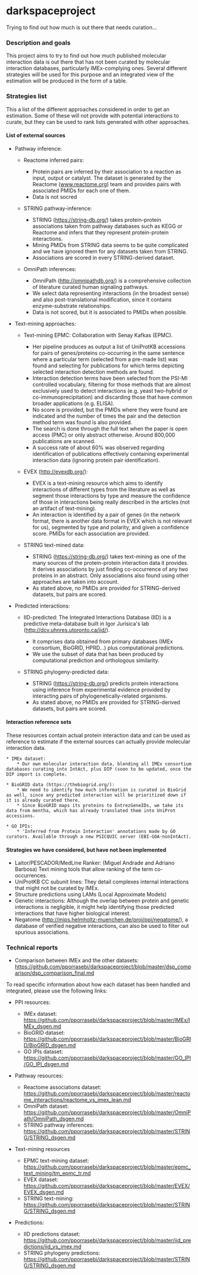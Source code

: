 # darkspaceproject
Trying to find out how much is out there that needs curation...

### Description and goals

This project aims to try to find out how much published molecular interaction data is out there that has not been curated by molecular interaction databases, particularly IMEx-complying ones. Several different strategies will be used for this purpose and an integrated view of the estimation will be produced in the form of a table. 

### Strategies list

This a list of the different approaches considered in order to get an estimation. Some of these will not provide with potential interactions to curate, but they can be used to rank lists generated with other approaches. 

#### List of external sources

* Pathway inference: 

	* Reactome inferred pairs: 
		* Protein pairs are inferred by their association to a reaction as input, output or catalyst. The dataset is generated by the Reactome (www.reactome.org) team and provides pairs with associated PMIDs for each one of them. 
		* Data is not socred
		
	* STRING pathway-inference: 
		* STRING (https://string-db.org/) takes protein-protein associations taken from pathway databases such as KEGG or Reactome and infers that they represent protein-protein interactions.  
		* Mining PMIDs from STRING data seems to be quite complicated and we have ignored them for any datasets taken from STRING. 
		* Associations are scored in every STRING-derived dataset. 
	
	* OmniPath inferences: 
		* OmniPath (http://omnipathdb.org/) is a comprehensive collection of literature curated human signaling pathways.
		* We select data representing interactions (in the broadest sense) and also post-translational modification, since it contains enzyme-substrate relationships. 
		* Data is not scored, but it is associated to PMIDs when possible. 

* Text-mining approaches:

	* Text-mining EPMC: Collaboration with Senay Kafkas (EPMC). 
		* Her pipeline produces as output a list of UniProtKB accessions for pairs of genes/proteins co-occurring in the same sentence where a particular term (selected from a pre-made list) was found and selecting for publications for which terms depicting selected interaction detection methods are found. 
		* Interaction detection terms have been selected from the PSI-MI controlled vocabulary, filtering for those methods that are almost exclusively used to detect interactions (e.g. yeast two-hybrid or co-immunoprecipitation) and discarding those that have common broader applications (e.g. ELISA). 
		* No score is provided, but the PMIDs where they were found are indicated and the number of times the pair and the detection method term was found is also provided.
		* The search is done through the full text when the paper is open access (PMC) or only abstract otherwise. Around 800,000 publications are scanned. 
		* A success rate of about 60% was observed regarding identification of publications effectively containing experimental interaction data (ignoring protein pair identification). 
	
	* EVEX (http://evexdb.org/): 
		* EVEX is a text-mining resource which aims to identify interactions of different types from the literature as well as segment those interactions by type and measure the confidence of those in interactions being really described in the articles (not an artifact of text-mining).
		* An interaction is identified by a pair of genes (in the network format, there is another data format in EVEX which is not relevant for us), segmented by type and polarity, and given a confidence score. PMIDs for each association are provided.
		
	* STRING text-mined data:
		* STRING (https://string-db.org/) takes text-mining as one of the many sources of the protein-protein interaction data it provides. It derives associations by just finding co-occurrence of any two proteins in an abstract. Only associations also found using other approaches are taken into account. 
		* As stated above, no PMIDs are provided for STRING-derived datasets, but pairs are scored. 	
				    
* Predicted interactions: 

	* IID-predicted: The Integrated Interactions Database (IID) is a predictive meta-database built in Igor Jurisica's lab (http://dcv.uhnres.utoronto.ca/iid/).
  		* It comprises data obtained from primary databases (IMEx consortium, BioGRID, HPRD...) plus computational predictions. 
  		* We use the subset of data that has been produced by computational prediction and orthologous similarity.

	* STRING phylogeny-predicted data:
		* STRING (https://string-db.org/) predicts protein interactions using inference from experimental evidence provided by interacting pairs of phylogenetically-related organisms. 
		* As stated above, no PMIDs are provided for STRING-derived datasets, but pairs are scored. 
		
#### Interaction reference sets

These resources contain actual protein interaction data and can be used as reference to estimate if the external sources can actually provide molecular interaction data.

	* IMEx dataset: 
		* Our own molecular interaction data, blending all IMEx consortium databases curating into IntAct, plus DIP (soon to be updated, once the DIP import is complete.

	* BioGRID data (https://thebiogrid.org/): 
		* We need to identify how much information is curated in BioGrid as well, since any predicted interaction will be prioritized down if it is already curated there. 
		* Since BioGRID maps its proteins to EntrezGeneIDs, we take its data from mentha, which has already translated them into UniProt accessions. 
		
	* GO IPIs: 
		* 'Inferred from Protein Interaction' annotations made by GO curators. Available through a new PSICQUIC server (EBI-GOA-nonIntAct).

#### Strategies we have considered, but have not been implemented

* Laitor/PESCADOR/MedLine Ranker: (Miguel Andrade and Adriano Barbosa) Text mining tools that allow ranking of the term co-occurrences.
* UniProtKB CC subunit lines: They detail complexes internal interactions that might not be curated by IMEx. 
* Structure predictions using LAMs (Local Approximate Models)
* Genetic interactions: Although the overlap between protein and genetic interactions is negligible, it might help identifying those predicted interactions that have higher biological interest. 
* Negatome (http://mips.helmholtz-muenchen.de/proj/ppi/negatome/), a database of verified negative interactions, can also be used to filter out spurious associations. 

### Technical reports

* Comparison between IMEx and the other datasets: https://github.com/pporrasebi/darkspaceproject/blob/master/dsp_comparison/dsp_comparison_final.md

To read specific information about how each dataset has been handled and integrated, please use the following links:

* PPI resources: 
	* IMEx dataset: https://github.com/pporrasebi/darkspaceproject/blob/master/IMEx/IMEx_dsgen.md
	* BioGRID dataset: https://github.com/pporrasebi/darkspaceproject/blob/master/BioGRID/BioGRID_dsgen.md
	* GO IPIs dataset: https://github.com/pporrasebi/darkspaceproject/blob/master/GO_IPI/GO_IPI_dsgen.md
	
* Pathway resources: 
	* Reactome associations dataset: https://github.com/pporrasebi/darkspaceproject/blob/master/reactome_interactions/reactome_vs_imex_lean.md
	* OmniPath dataset: https://github.com/pporrasebi/darkspaceproject/blob/master/OmniPath/OmniPath_dsgen.md
	* STRING pathway inferences: https://github.com/pporrasebi/darkspaceproject/blob/master/STRING/STRING_dsgen.md
	
* Text-mining resources
	* EPMC text-mining dataset: https://github.com/pporrasebi/darkspaceproject/blob/master/epmc_text_mining/tm_epmc_tr.md
	* EVEX dataset: https://github.com/pporrasebi/darkspaceproject/blob/master/EVEX/EVEX_dsgen.md
	* STRING text-mining: https://github.com/pporrasebi/darkspaceproject/blob/master/STRING/STRING_dsgen.md
 
 * Predictions:
 	* IID predictions dataset: https://github.com/pporrasebi/darkspaceproject/blob/master/iid_predictions/iid_vs_imex.md
	* STRING phylogeny predictions: https://github.com/pporrasebi/darkspaceproject/blob/master/STRING/STRING_dsgen.md